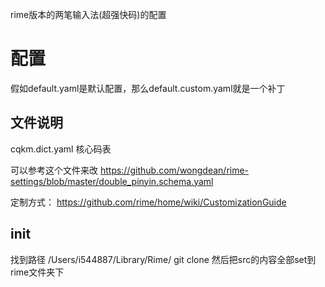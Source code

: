 rime版本的两笔输入法(超强快码)的配置

# 配置

假如default.yaml是默认配置，那么default.custom.yaml就是一个补丁

## 文件说明

cqkm.dict.yaml  核心码表


可以参考这个文件来改
https://github.com/wongdean/rime-settings/blob/master/double_pinyin.schema.yaml

定制方式：
https://github.com/rime/home/wiki/CustomizationGuide


## init
找到路径 /Users/i544887/Library/Rime/
git clone
然后把src的内容全部set到rime文件夹下


